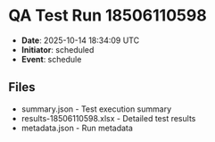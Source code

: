 # QA Test Run 18506110598

- **Date**: 2025-10-14 18:34:09 UTC
- **Initiator**: scheduled
- **Event**: schedule

## Files
- summary.json - Test execution summary
- results-18506110598.xlsx - Detailed test results
- metadata.json - Run metadata

